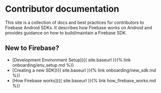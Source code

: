 # Contributor documentation

This site is a collection of docs and best practices for contributors to Firebase Android SDKs.
It describes how Firebase works on Android and provides guidance on how to build/maintain a Firebase SDK.

## New to Firebase?

- [Development Environment Setup]({{ site.baseurl }}{% link onboarding/env_setup.md %})
- [Creating a new SDK]({{ site.baseurl }}{% link onboarding/new_sdk.md %})
- [How Firebase works]({{ site.baseurl }}{% link how_firebase_works.md %})